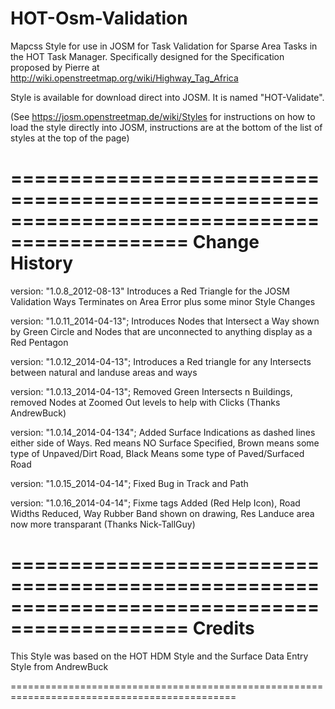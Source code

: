 HOT-Osm-Validation
==================

Mapcss Style for use in JOSM for Task Validation for Sparse Area Tasks in the HOT Task Manager. Specifically designed for the Specification proposed by Pierre at http://wiki.openstreetmap.org/wiki/Highway_Tag_Africa

Style is available for download direct into JOSM. It is named "HOT-Validate". 

(See https://josm.openstreetmap.de/wiki/Styles for instructions on how to load the style directly into JOSM, instructions are at the bottom of the list of styles at the top of the page)

=============================================================================================
Change History
=============================================================================================

version: "1.0.8_2012-08-13" Introduces a Red Triangle for the JOSM Validation Ways Terminates on Area Error
plus some minor Style Changes

version: "1.0.11_2014-04-13"; Introduces Nodes that Intersect a Way shown by Green Circle and Nodes that are unconnected to anything display as a Red Pentagon

version: "1.0.12_2014-04-13"; Introduces a Red triangle for any Intersects between natural and landuse areas and ways

version: "1.0.13_2014-04-13"; Removed Green Intersects n Buildings, removed Nodes at Zoomed Out levels to help with Clicks (Thanks AndrewBuck)

version: "1.0.14_2014-04-134"; Added Surface Indications as dashed lines either side of Ways. Red means NO Surface Specified, Brown means some type of Unpaved/Dirt Road, Black Means some type of Paved/Surfaced Road

version: "1.0.15_2014-04-14"; Fixed Bug in Track and Path

version: "1.0.16_2014-04-14"; Fixme tags Added (Red Help Icon), Road Widths Reduced, Way Rubber Band shown on drawing, Res Landuce area now more transparant (Thanks Nick-TallGuy)

=============================================================================================
Credits
=============================================================================================

This Style was based on the HOT HDM Style and the Surface Data Entry Style from AndrewBuck

=============================================================================================
